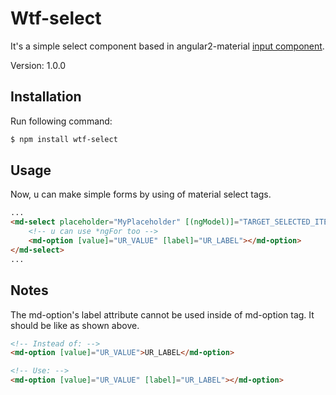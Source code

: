 # Wtf-select

It's a simple select component based in angular2-material [input component](https://github.com/angular/material2/tree/master/src/components/input).

Version: 1.0.0
## Installation

Run following command:
```sh
$ npm install wtf-select
```
## Usage

Now, u can make simple forms by using of material select tags.

```html
...
<md-select placeholder="MyPlaceholder" [(ngModel)]="TARGET_SELECTED_ITEM">
    <!-- u can use *ngFor too -->
    <md-option [value]="UR_VALUE" [label]="UR_LABEL"></md-option> 
</md-select>
...
```
## Notes

The md-option's label attribute cannot be used inside of md-option tag. It should be like as shown above.

```html
<!-- Instead of: -->
<md-option [value]="UR_VALUE">UR_LABEL</md-option>

<!-- Use: -->
<md-option [value]="UR_VALUE" [label]="UR_LABEL"></md-option>
```